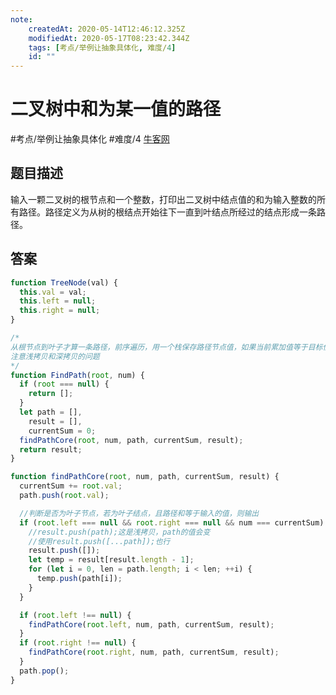 ```yaml
---
note:
    createdAt: 2020-05-14T12:46:12.325Z
    modifiedAt: 2020-05-17T08:23:42.344Z
    tags: [考点/举例让抽象具体化, 难度/4]
    id: ""
---
```

# 二叉树中和为某一值的路径
#考点/举例让抽象具体化 #难度/4  [牛客网](https://www.nowcoder.com/practice/b736e784e3e34731af99065031301bca?tpId=13&tqId=11177&tPage=3&rp=3&ru=/ta/coding-interviews&qru=/ta/coding-interviews/question-ranking)
<!-- @crossnote.comment "id":"2a2e41a0-159a-4667-8f15-d45ba4e5c702" -->  
## 题目描述
输入一颗二叉树的根节点和一个整数，打印出二叉树中结点值的和为输入整数的所有路径。路径定义为从树的根结点开始往下一直到叶结点所经过的结点形成一条路径。

## 答案

```javascript
function TreeNode(val) {
  this.val = val;
  this.left = null;
  this.right = null;
}

/*
从根节点到叶子才算一条路径，前序遍历，用一个栈保存路径节点值，如果当前累加值等于目标值，则加入result中
注意浅拷贝和深拷贝的问题
*/
function FindPath(root, num) {
  if (root === null) {
    return [];
  }
  let path = [],
    result = [],
    currentSum = 0;
  findPathCore(root, num, path, currentSum, result);
  return result;
}

function findPathCore(root, num, path, currentSum, result) {
  currentSum += root.val;
  path.push(root.val);

  //判断是否为叶子节点，若为叶子结点，且路径和等于输入的值，则输出
  if (root.left === null && root.right === null && num === currentSum) {
    //result.push(path);这是浅拷贝，path的值会变
    //使用result.push([...path]);也行
    result.push([]);
    let temp = result[result.length - 1];
    for (let i = 0, len = path.length; i < len; ++i) {
      temp.push(path[i]);
    }
  }

  if (root.left !== null) {
    findPathCore(root.left, num, path, currentSum, result);
  }
  if (root.right !== null) {
    findPathCore(root.right, num, path, currentSum, result);
  }
  path.pop();
}
```